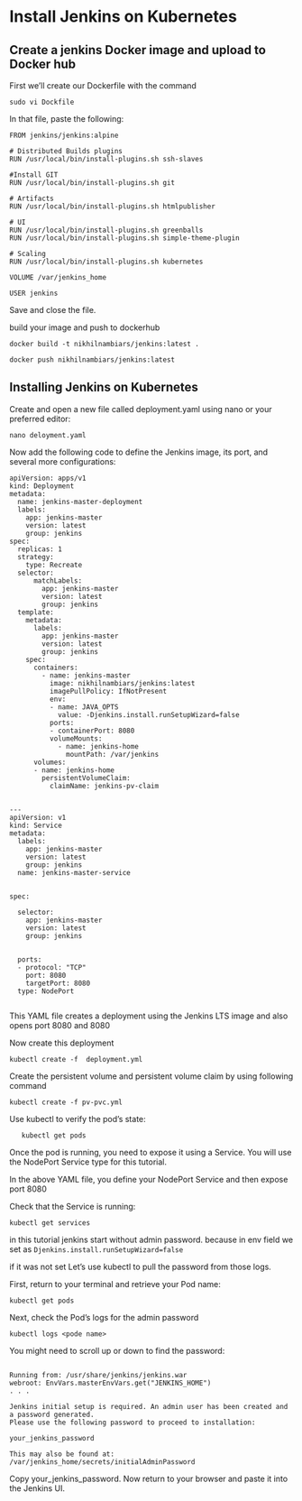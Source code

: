 
# Install Jenkins on Kubernetes

## Create a jenkins Docker image and upload to Docker hub

First we’ll create our Dockerfile with the command
```
sudo vi Dockfile
```

In that file, paste the following:

```
FROM jenkins/jenkins:alpine

# Distributed Builds plugins
RUN /usr/local/bin/install-plugins.sh ssh-slaves

#Install GIT
RUN /usr/local/bin/install-plugins.sh git

# Artifacts
RUN /usr/local/bin/install-plugins.sh htmlpublisher

# UI
RUN /usr/local/bin/install-plugins.sh greenballs
RUN /usr/local/bin/install-plugins.sh simple-theme-plugin

# Scaling
RUN /usr/local/bin/install-plugins.sh kubernetes

VOLUME /var/jenkins_home

USER jenkins
```
Save and close the file.

 build your image and push to dockerhub
 
 ```
 docker build -t nikhilnambiars/jenkins:latest .
 ```
 ```
 docker push nikhilnambiars/jenkins:latest
 ```
 
 ## Installing Jenkins on Kubernetes
 
 Create and open a new file called deployment.yaml using nano or your preferred editor:
```
nano deloyment.yaml
```

Now add the following code to define the Jenkins image, its port, and several more configurations:

```
apiVersion: apps/v1
kind: Deployment
metadata:
  name: jenkins-master-deployment
  labels: 
    app: jenkins-master
    version: latest
    group: jenkins
spec:
  replicas: 1
  strategy:
    type: Recreate
  selector:
      matchLabels:
        app: jenkins-master
        version: latest
        group: jenkins
  template:
    metadata:
      labels:
        app: jenkins-master
        version: latest
        group: jenkins
    spec:
      containers:
        - name: jenkins-master
          image: nikhilnambiars/jenkins:latest
          imagePullPolicy: IfNotPresent
          env:
          - name: JAVA_OPTS
            value: -Djenkins.install.runSetupWizard=false
          ports:
          - containerPort: 8080
          volumeMounts:
            - name: jenkins-home
              mountPath: /var/jenkins
      volumes:
      - name: jenkins-home
        persistentVolumeClaim:
          claimName: jenkins-pv-claim


---              
apiVersion: v1
kind: Service
metadata:
  labels:
    app: jenkins-master
    version: latest
    group: jenkins
  name: jenkins-master-service


spec:

  selector:
    app: jenkins-master
    version: latest
    group: jenkins


  ports:
  - protocol: "TCP"
    port: 8080
    targetPort: 8080
  type: NodePort      
  
  ```
  This YAML file creates a deployment using the Jenkins LTS image and also opens port 8080 and 8080
  
  Now create this deployment
  
  ```
  kubectl create -f  deployment.yml
  ```
  Create the persistent volume and persistent volume claim by using following command
  
  ```
  kubectl create -f pv-pvc.yml
  ```
  
  
  Use kubectl to verify the pod’s state:
```
   kubectl get pods
```

Once the pod is running, you need to expose it using a Service. You will use the NodePort Service type for this tutorial.

In the above YAML file, you define your NodePort Service and then expose port 8080

Check that the Service is running:
```
kubectl get services 
```


in this tutorial jenkins start without admin password. because in env field we set as ```Djenkins.install.runSetupWizard=false```

if it was not set Let’s use kubectl to pull the password from those logs.

First, return to your terminal and retrieve your Pod name:
```
kubectl get pods
```

Next, check the Pod’s logs for the admin password

```
kubectl logs <pode name>
```

You might need to scroll up or down to find the password:

```

Running from: /usr/share/jenkins/jenkins.war
webroot: EnvVars.masterEnvVars.get("JENKINS_HOME")
. . .

Jenkins initial setup is required. An admin user has been created and a password generated.
Please use the following password to proceed to installation:

your_jenkins_password

This may also be found at: /var/jenkins_home/secrets/initialAdminPassword
```

Copy your_jenkins_password. Now return to your browser and paste it into the Jenkins UI.


